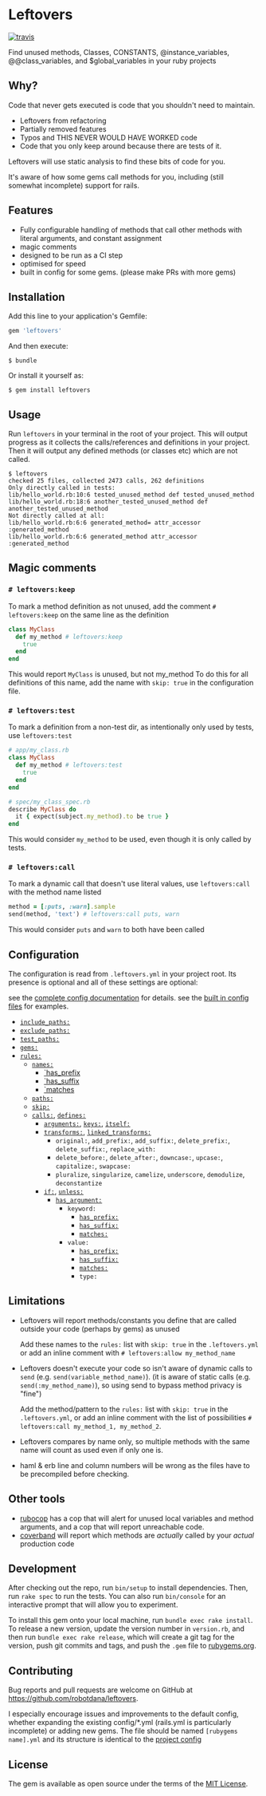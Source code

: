 # Leftovers
[![travis](https://travis-ci.org/robotdana/leftovers.svg?branch=master)](https://travis-ci.org/robotdana/leftovers)

Find unused methods, Classes, CONSTANTS, @instance_variables, @@class_variables, and $global_variables in your ruby projects

## Why?

Code that never gets executed is code that you shouldn't need to maintain.

- Leftovers from refactoring
- Partially removed features
- Typos and THIS NEVER WOULD HAVE WORKED code
- Code that you only keep around because there are tests of it.

Leftovers will use static analysis to find these bits of code for you.

It's aware of how some gems call methods for you, including (still somewhat incomplete) support for rails.

## Features

- Fully configurable handling of methods that call other methods with literal arguments, and constant assignment
- magic comments
- designed to be run as a CI step
- optimised for speed
- built in config for some gems. (please make PRs with more gems)

## Installation

Add this line to your application's Gemfile:

```ruby
gem 'leftovers'
```

And then execute:

    $ bundle

Or install it yourself as:

    $ gem install leftovers

## Usage

Run `leftovers` in your terminal in the root of your project.
This will output progress as it collects the calls/references and definitions in your project.
Then it will output any defined methods (or classes etc) which are not called.

```
$ leftovers
checked 25 files, collected 2473 calls, 262 definitions
Only directly called in tests:
lib/hello_world.rb:10:6 tested_unused_method def tested_unused_method
lib/hello_world.rb:18:6 another_tested_unused_method def another_tested_unused_method
Not directly called at all:
lib/hello_world.rb:6:6 generated_method= attr_accessor :generated_method
lib/hello_world.rb:6:6 generated_method attr_accessor :generated_method
```

## Magic comments

### `# leftovers:keep`
To mark a method definition as not unused, add the comment `# leftovers:keep` on the same line as the definition

```ruby
class MyClass
  def my_method # leftovers:keep
    true
  end
end
```
This would report `MyClass` is unused, but not my_method
To do this for all definitions of this name, add the name with `skip: true` in the configuration file.

### `# leftovers:test`

To mark a definition from a non-test dir, as intentionally only used by tests, use `leftovers:test`
```ruby
# app/my_class.rb
class MyClass
  def my_method # leftovers:test
    true
  end
end
```
```ruby
# spec/my_class_spec.rb
describe MyClass do
  it { expect(subject.my_method).to be true }
end
```

This would consider `my_method` to be used, even though it is only called by tests.

### `# leftovers:call`
To mark a dynamic call that doesn't use literal values, use `leftovers:call` with the method name listed
```ruby
method = [:puts, :warn].sample
send(method, 'text') # leftovers:call puts, warn
```

This would consider `puts` and `warn` to both have been called

## Configuration

The configuration is read from `.leftovers.yml` in your project root.
Its presence is optional and all of these settings are optional:

see the [complete config documentation](https://github.com/robotdana/leftovers/tree/master/Configuration.md) for details.
see the [built in config files](https://github.com/robotdana/leftovers/tree/master/lib/config) for examples.

- [`include_paths:`](https://github.com/robotdana/leftovers/tree/master/Configuration.md#include_paths)
- [`exclude_paths:`](https://github.com/robotdana/leftovers/tree/master/Configuration.md#exclude_paths)
- [`test_paths:`](https://github.com/robotdana/leftovers/tree/master/Configuration.md#test_paths)
- [`gems:`](https://github.com/robotdana/leftovers/tree/master/Configuration.md#gems)
- [`rules:`](https://github.com/robotdana/leftovers/tree/master/Configuration.md#rules)
  - [`names:`](https://github.com/robotdana/leftovers/tree/master/Configuration.md#names)
    - [`has_prefix](https://github.com/robotdana/leftovers/tree/master/Configuration.md#has_prefix-has_suffix)
    - [`has_suffix](https://github.com/robotdana/leftovers/tree/master/Configuration.md#has_prefix-has_suffix)
    - [`matches](https://github.com/robotdana/leftovers/tree/master/Configuration.md#matches)
  - [`paths:`](https://github.com/robotdana/leftovers/tree/master/Configuration.md#paths)
  - [`skip:`](https://github.com/robotdana/leftovers/tree/master/Configuration.md#skip)
  - [`calls:`](https://github.com/robotdana/leftovers/tree/master/Configuration.md#calls-defines), [`defines:`](https://github.com/robotdana/leftovers/tree/master/Configuration.md#calls-defines)
    - [`arguments:`](https://github.com/robotdana/leftovers/tree/master/Configuration.md#arguments), [`keys:`](https://github.com/robotdana/leftovers/tree/master/Configuration.md#keys-), [`itself:`](https://github.com/robotdana/leftovers/tree/master/Configuration.md#itself-true)
    - [`transforms:`](https://github.com/robotdana/leftovers/tree/master/Configuration.md#transforms), [`linked_transforms:`](https://github.com/robotdana/leftovers/tree/master/Configuration.md#linked_transforms)
        - `original:`, `add_prefix:`, `add_suffix:`, `delete_prefix:`, `delete_suffix:`, `replace_with:`
        - `delete_before:`, `delete_after:`, `downcase:`, `upcase:`, `capitalize:`, `swapcase:`
        - `pluralize`, `singularize`, `camelize`, `underscore`, `demodulize`, `deconstantize`
    - [`if:`](https://github.com/robotdana/leftovers/tree/master/Configuration.md#if-unless), [`unless:`](https://github.com/robotdana/leftovers/tree/master/Configuration.md#if-unless)
      - [`has_argument:`](https://github.com/robotdana/leftovers/tree/master/Configuration.md#has_argument)
        - `keyword:`
          - [`has_prefix:`](https://github.com/robotdana/leftovers/tree/master/Configuration.md#has_prefix-has_suffix)
          - [`has_suffix:`](https://github.com/robotdana/leftovers/tree/master/Configuration.md#has_prefix-has_suffix)
          - [`matches:`](https://github.com/robotdana/leftovers/tree/master/Configuration.md#matches)
        - `value:`
          - [`has_prefix:`](https://github.com/robotdana/leftovers/tree/master/Configuration.md#has_prefix-has_suffix)
          - [`has_suffix:`](https://github.com/robotdana/leftovers/tree/master/Configuration.md#has_prefix-has_suffix)
          - [`matches:`](https://github.com/robotdana/leftovers/tree/master/Configuration.md#matches)
          - `type:`

## Limitations

- Leftovers will report methods/constants you define that are called outside your code (perhaps by gems) as unused

  Add these names to the `rules:` list with `skip: true` in the `.leftovers.yml` or add an inline comment with `# leftovers:allow my_method_name`
- Leftovers doesn't execute your code so isn't aware of dynamic calls to `send` (e.g. `send(variable_method_name)`). (it is aware of static calls (e.g. `send(:my_method_name)`), so using send to bypass method privacy is "fine")

  Add the method/pattern to the `rules:` list with `skip: true` in the `.leftovers.yml`, or add an inline comment with the list of possibilities `# leftovers:call my_method_1, my_method_2`.
- Leftovers compares by name only, so multiple methods with the same name will count as used even if only one is.
- haml & erb line and column numbers will be wrong as the files have to be precompiled before checking.

## Other tools

- [rubocop](https://github.com/rubocop-hq/rubocop) has a cop that will alert for unused local variables and method arguments, and a cop that will report unreachable code.
- [coverband](https://github.com/danmayer/coverband) will report which methods are _actually_ called by your _actual_ production code

## Development

After checking out the repo, run `bin/setup` to install dependencies. Then, run `rake spec` to run the tests. You can also run `bin/console` for an interactive prompt that will allow you to experiment.

To install this gem onto your local machine, run `bundle exec rake install`. To release a new version, update the version number in `version.rb`, and then run `bundle exec rake release`, which will create a git tag for the version, push git commits and tags, and push the `.gem` file to [rubygems.org](https://rubygems.org).

## Contributing

Bug reports and pull requests are welcome on GitHub at https://github.com/robotdana/leftovers.

I especially encourage issues and improvements to the default config, whether expanding the existing config/*.yml (rails.yml is particularly incomplete) or adding new gems.
The file should be named `[rubygems name].yml` and its structure is identical to the [project config](#configuration)

## License

The gem is available as open source under the terms of the [MIT License](https://opensource.org/licenses/MIT).
